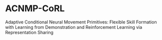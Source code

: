 # ACNMP-CoRL
Adaptive Conditional Neural Movement Primitives: Flexible Skill Formation with Learning from Demonstration and Reinforcement Learning via Representation Sharing
